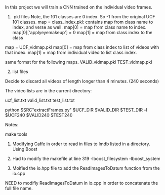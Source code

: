 In this project we will train a CNN trained on the individual video frames.




1. .pkl files
Note, the 101 classes are 0 index. So -1 from the original UCF 101 classes.
map = class_index.pkl: contains map from class name to index, and verse as well.
map[0] = map from class name to index. map[0]['applyeyemakeup'] = 0
map[1] = map from class index to the class

map = UCF_vidmap.pkl
map[0] = map from class index to list of videos with that index.
map[1] = map from individual video to list class index.

same format for the following maps.
VALID_vidmap.pkl
TEST_vidmap.pkl


2. list files


Decide to discard all
videos of length longer than 4 minutes. (240 seconds)

The video lists are in the current directory:

ucf_list.txt
valid_list.txt
test_list.txt



python $SRC"extractFrames.py" $UCF_DIR $VALID_DIR $TEST_DIR -l $UCF240 $VALID240 $TEST240




Notes:

make tools
1. Modifying Caffe in order to read in files to lmdb listed in a directory. Using Boost

2. Had to modify the makefile at line 319
-lboost_filesystem -lboost_system

3. Moified the io.hpp file to add the ReadImagesToDatum function from the io.cpp


NEED to modifiy ReadImagesToDatum in io.cpp in order to concatenate the full file name.
